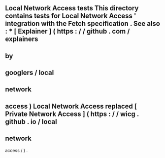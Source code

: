 #
Local
Network
Access
tests
This
directory
contains
tests
for
Local
Network
Access
'
integration
with
the
Fetch
specification
.
See
also
:
*
[
Explainer
]
(
https
:
/
/
github
.
com
/
explainers
-
by
-
googlers
/
local
-
network
-
access
)
Local
Network
Access
replaced
[
Private
Network
Access
]
(
https
:
/
/
wicg
.
github
.
io
/
local
-
network
-
access
/
)
.
